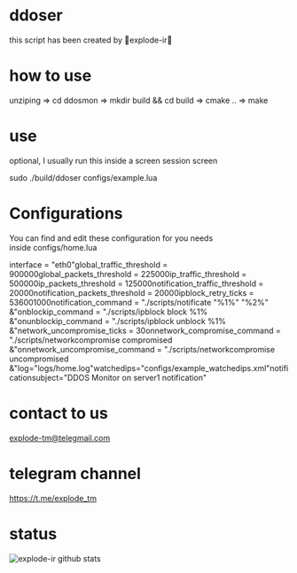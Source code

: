 # ddoser
this script has been created by 🥀explode-ir🥀

# how to use
unziping => cd ddosmon => mkdir build && cd build => cmake .. => make

# use 
optional, I usually run this inside a screen session screen

 sudo ./build/ddoser configs/example.lua

# Configurations
You can find and edit these configuration for you needs inside configs/home.lua

interface = "eth0"global_traffic_threshold = 900000global_packets_threshold = 225000ip_traffic_threshold = 500000ip_packets_threshold = 125000notification_traffic_threshold = 20000notification_packets_threshold = 20000ipblock_retry_ticks = 536001000notification_command = "./scripts/notificate "%1%" "%2%" &"onblockip_command = "./scripts/ipblock block %1% &"onunblockip_command = "./scripts/ipblock unblock %1% &"network_uncompromise_ticks = 30onnetwork_compromise_command = "./scripts/networkcompromise compromised &"onnetwork_uncompromise_command = "./scripts/networkcompromise uncompromised &"log="logs/home.log"watchedips="configs/example_watchedips.xml"notificationsubject="DDOS Monitor on server1 notification"

# contact to us

explode-tm@telegmail.com

# telegram channel

https://t.me/explode_tm

# status

![explode-ir github stats](https://github-readme-stats.vercel.app/api?username=explode-ir&show_icons=true&theme=midnight-purple)
